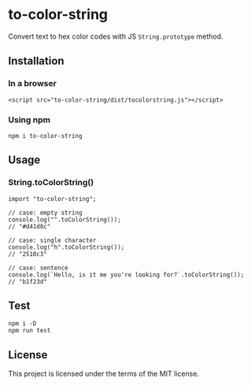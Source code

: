 # to-color-string

Convert text to hex color codes with JS `String.prototype` method.

## Installation

### In a browser

```
<script src="to-color-string/dist/tocolorstring.js"></script>
```

### Using npm

```
npm i to-color-string
```

## Usage

### String.toColorString()

```
import "to-color-string";

// case: empty string
console.log("".toColorString()); 
// "#d41d8c"

// case: single character
console.log("h".toColorString()); 
// "2510c3"

// case: sentence
console.log(`Hello, is it me you're looking for?`.toColorString()); 
// "b1f23d"
```

## Test

```
npm i -D
npm run test
```

## License

This project is licensed under the terms of the MIT license.
